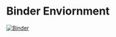 # Binder Enviornment

[![Binder](https://mybinder.org/badge_logo.svg)](https://mybinder.org/v2/gh/dashbikash/binder-env/main)